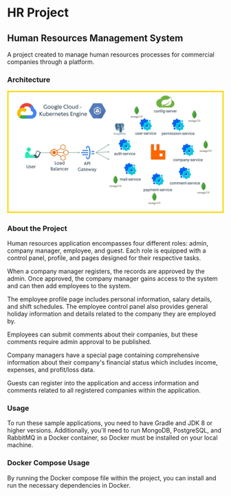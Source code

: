 # HR Project

## Human Resources Management System

A project created to manage human resources processes for commercial companies through a platform.

### Architecture

<img src="https://github.com/serkansahinz/HR-Project_Full-Stack-main/blob/main/HR-Project-Spring/src/main/resources/images/cloud-architecture.jpg?rav=true" alt="Icon" >

### About the Project

Human resources application encompasses four different roles: admin, company manager, employee, and guest. Each role is equipped with a control panel, profile, and pages designed for their respective tasks.

When a company manager registers, the records are approved by the admin. Once approved, the company manager gains access to the system and can then add employees to the system.

The employee profile page includes personal information, salary details, and shift schedules. The employee control panel also provides general holiday information and details related to the company they are employed by.

Employees can submit comments about their companies, but these comments require admin approval to be published.

Company managers have a special page containing comprehensive information about their company's financial status which includes income, expenses, and profit/loss data.

Guests can register into the application and access information and comments related to all registered companies within the application.

### Usage

To run these sample applications, you need to have Gradle and JDK 8 or higher versions. Additionally, you'll need to run MongoDB, PostgreSQL, and RabbitMQ in a Docker container, so Docker must be installed on your local machine.

### Docker Compose Usage

By running the Docker compose file within the project, you can install and run the necessary dependencies in Docker.
